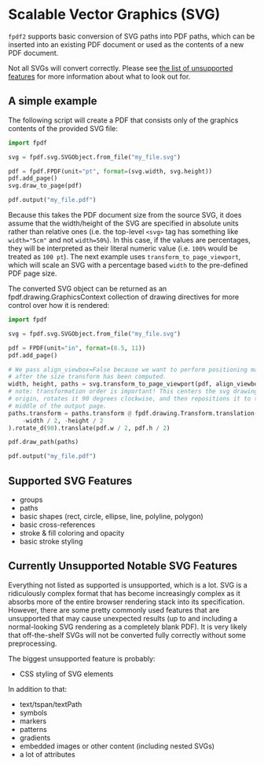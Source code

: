 # Scalable Vector Graphics (SVG) #

`fpdf2` supports basic conversion of SVG paths into PDF paths, which can be
inserted into an existing PDF document or used as the contents of a new PDF
document.

Not all SVGs will convert correctly. Please see
[the list of unsupported features](#currently-unsupported-notable-svg-features)
for more information about what to look out for.

## A simple example ##

The following script will create a PDF that consists only of the graphics
contents of the provided SVG file:

```python
import fpdf

svg = fpdf.svg.SVGObject.from_file("my_file.svg")

pdf = fpdf.FPDF(unit="pt", format=(svg.width, svg.height))
pdf.add_page()
svg.draw_to_page(pdf)

pdf.output("my_file.pdf")
```

Because this takes the PDF document size from the source SVG, it does assume
that the width/height of the SVG are specified in absolute units rather than
relative ones (i.e. the top-level `<svg>` tag has something like `width="5cm"`
and not `width=50%`). In this case, if the values are percentages, they will be
interpreted as their literal numeric value (i.e. `100%` would be treated as
`100 pt`). The next example uses `transform_to_page_viewport`, which will scale
an SVG with a percentage based `width` to the pre-defined PDF page size.

The converted SVG object can be returned as an fpdf.drawing.GraphicsContext
collection of drawing directives for more control over how it is rendered:

```python
import fpdf

svg = fpdf.svg.SVGObject.from_file("my_file.svg")

pdf = FPDF(unit="in", format=(8.5, 11))
pdf.add_page()

# We pass align_viewbox=False because we want to perform positioning manually
# after the size transform has been computed.
width, height, paths = svg.transform_to_page_viewport(pdf, align_viewbox=False)
# note: transformation order is important! This centers the svg drawing at the
# origin, rotates it 90 degrees clockwise, and then repositions it to the
# middle of the output page.
paths.transform = paths.transform @ fpdf.drawing.Transform.translation(
    -width / 2, -height / 2
).rotate_d(90).translate(pdf.w / 2, pdf.h / 2)

pdf.draw_path(paths)

pdf.output("my_file.pdf")
```

## Supported SVG Features ##

- groups
- paths
- basic shapes (rect, circle, ellipse, line, polyline, polygon)
- basic cross-references
- stroke & fill coloring and opacity
- basic stroke styling

## Currently Unsupported Notable SVG Features ##

Everything not listed as supported is unsupported, which is a lot. SVG is a
ridiculously complex format that has become increasingly complex as it absorbs
more of the entire browser rendering stack into its specification. However,
there are some pretty commonly used features that are unsupported that may
cause unexpected results (up to and including a normal-looking SVG rendering as
a completely blank PDF). It is very likely that off-the-shelf SVGs will not be
converted fully correctly without some preprocessing.

The biggest unsupported feature is probably:

- CSS styling of SVG elements

In addition to that:

- text/tspan/textPath
- symbols
- markers
- patterns
- gradients
- embedded images or other content (including nested SVGs)
- a lot of attributes
